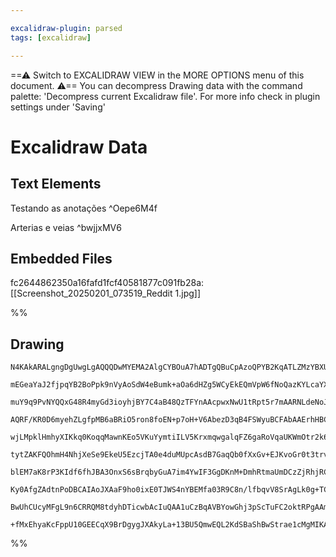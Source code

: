 ```yaml
---

excalidraw-plugin: parsed
tags: [excalidraw]

---
```

==⚠  Switch to EXCALIDRAW VIEW in the MORE OPTIONS menu of this document. ⚠== You can decompress Drawing data with the command palette: 'Decompress current Excalidraw file'. For more info check in plugin settings under 'Saving'


# Excalidraw Data

## Text Elements
Testando as anotações  ^Oepe6M4f

Arterias e veias ^bwjjxMV6

## Embedded Files
fc2644862350a16fafd1fcf40581877c091fb28a: [[Screenshot_20250201_073519_Reddit 1.jpg]]

%%
## Drawing
```compressed-json
N4KAkARALgngDgUwgLgAQQQDwMYEMA2AlgCYBOuA7hADTgQBuCpAzoQPYB2KqATLZMzYBXUtiRoIACyhQ4zZAHoFAc0JRJQgEYA6bGwC2CgF7N6hbEcK4OCtptbErHALRY8RMpWdx8Q1TdIEfARcZgRmBShcZQUebQAObR4aOiCEfQQOKGZuAG1wMFAwYogSbggAeQREADYAWQAWADMU4shYRHKoLChWksxuZwBGBoBObSGAVgAGAGZR6ZqeSf4S

mEGeaYaJ2fjpqYB2BoPpk9nVyAoSdW4eBumk+aOa6dHZg5WCyEkEQmVpW6fNoQazKYLcaYXCDMKCkNgAawQAGE2Pg2KRygBiIYIHE4vqQTS4bDw5RwoQcYgotEYiSw6zMOC4QJZAkQJqEfD4ADKsHBEkEHjZMLhiIA6tdJLcoSKEQheTB+ehBWUoeT/hxwjk0EMoWwmdg1OsddNIV8IGThHAAJLEbWoXIAXShTXIGVt3A4Qi5UMIlKw5Vw0zZ5Mp

muY9q9PvNYQQxG48R4myGd3ioyhjBY7C4aB48QzTFYnAAcpwxNwU1tRpt5r7mAARNLdeNoJoEMJQzTCSkAUWCGSyke9+ChQjgxFwzYrB12NSGSxGc115qIHHhnuHULRJLj3Db+A75u6mF6EgAKuEopS2KhQreOGwogBzgCv4XQasoF5P5QvMOsxA3ne1iPrgr7vmyTScFA3KEEY4i8GawJQVkABiuD6JyxqoECJTHlAACCRDKDm6DBE0vQFqQUDm

AQRF/KR0D6myehZLgfpMB6aBRiO5ron8foEN+p7oH+V6AbezD3qB4FSWyuBCFAbAAErhHBCGwkICBbhxAASvz/CJQxJJMBQAL6rEUJRlBImgUAAVvZmB1AAajUbIdAh0A9GyAxoMMsyzNoBxvGMQz7KMiaTPm5rYcM4XaNMdzzocNQvJMNRQlcxA3DqkyTNoDTzPEYzxJMsyTFMSxQj8fwArmuGQKCSpISUsqItS6JYniuJIJ2xKkqGVKol1dLkB

wjLMpklHmhyXIKkq0KoqqMawnKEo5VKuYymtiILV5KrxmqwgalqFZ6gaRoVqaUKWmOtr2k6LpuggXGoDxvr+n56C4EMIbdsQ4ZDtGwKxi2qBVZMJxjHMVFFqRPDLsCmbw6WHDlmgc75Xsc4HHWjbBFOrbttp5pdhSxB9uk03A7xwJjhORMQzO8RzksDQNDwIU6WuG4gyU26IuD+6HsC+HlAR1FMFYUkIKgjAyyGX4+RIkvdKQMuoHLCuhJB0GwfB

tytZAKFQOhmH4NhjXeSe9EkeU5EzcjTA0e4duMUpcAsdB7GaqQb0fXxGv+EJKvoGr0t3trvy61CClKaprCG2gmmk8Cq4IPpdVGSZ5mWeaNnoHUBwcMp2CoT2ABCHnwF5hD6NEfXmt9zhc+Mrw8C8QxHEM86w7FgwNL3CSdzUaYzGMBw8G8WWSrcyw1QZ9U4Td5rNQhxvQrtyIjbS6D0hNTIsk7JREiSd2Up1e/QONk3H5BnI8nyXmSMSGiBMK28b

blEM7aK8rP3KIdf6fhJBA3OnxS6sBrqbyGuA7im4YwIF3GgDKnM+DmhRtmaUmDCzZjRhjRCowDh7CGNWdM5oGaThQczWc84xizCmDFYEhAGxNhoSLNOJQ7o2jtHkZ0ZMAZUwHNkfhPN1wIP5pAQWHCSYuk5K9cG7JsCdw5qzHgFVpi/RqG2JoxAhhNGwE0e40UhjxAOAcbArwDGaDzLgYU7gEL5DaGAJGbQhhfAESwr6gZkjmXAF4kEcA4C8modw

Ky0AfgZAdtnPoDBCAIAoJXAaF9ho0ixE0TJWS4nYBEMfa03R9C8n/lfbqvV8SrAgLk0g+TCnJPPkNUpY0GRH2mjkvJ00CnpFQo/faQDlpHQKFUjpWQulFK/nPbaQzqm1PSMUuUfSBQDPaTUzphTlInTAWdHUlSZlrPSBUKB2FwqtWGas0ZhTULQXNlhbguEzmzP0FcrIBsEKbF2SMqAYzhLuwdggCiKzHmhOopLOEFAfi4HBoHEoeyLnpB7JSUFb

BwUhCUcyMFgL9n6CRRQM8tdyhDTicwbAcIuQAA1uCzBqAVBYowGhj3pScTuFC2oktRPgAAmnc/YExu6bHpVS04IxKlGDYAYcJmCCBaQhNoUYZiZwHDztMz5YyNkU3gegQllSyQkFeUbbVGtiC8mqHcg1JA6hsGIAgBFuBNDBGFnIoZOq0mjVQFZSAldURKNIMoIkAAKRGeNeDd2oMGoNDxJgAEo2SqWUN6ZkBLfW4ADbMSEvBU2ho0WmiN0alUws

+fMxEhyaKcFppU10GEECqX9BrDgygJXAkyLa+13BU5QmwEQL2KdSBaShBwStrae1cMgMIKAGdB1aTzSOzQ9kEDYGyNyftcALVWptXa2RB4uEgnnYQRgZ4xX4AbXhfFEhX6UhYkIGEBg8WdEkXTAWbAdwOs3VuUIhEd17oPXzfA/iwAWToHNcI4SzIgDMkAA=
```
%%